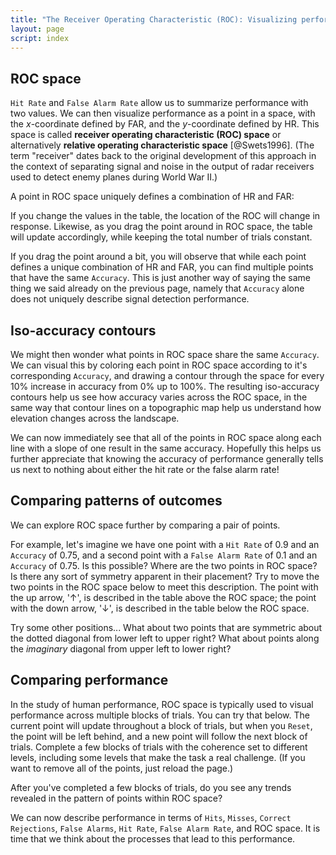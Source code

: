 ```yaml
---
title: "The Receiver Operating Characteristic (ROC): Visualizing performance"
layout: page
script: index
---
```


## ROC space

`Hit Rate` and `False Alarm Rate` allow us to summarize performance with two values. We can then
visualize performance as a point in a space, with the *x*-coordinate defined by FAR, and the
*y*-coordinate defined by HR. This space is called **receiver operating characteristic (ROC) space**
or alternatively **relative operating characteristic space** [@Swets1996]. (The term "receiver"
dates back to the original development of this approach in the context of separating signal and
noise in the output of radar receivers used to detect enemy planes during World War II.)

A point in ROC space uniquely defines a combination of HR and FAR:

<sdt-example-interactive>
  <sdt-table numeric interactive display="accuracy" hits="80" misses="20"
    false-alarms="10" correct-rejections="90"></sdt-table>
  <roc-space interactive point="all" iso-d="none" iso-c="none"></roc-space>
</sdt-example-interactive>

If you change the values in the table, the location of the ROC will change in response. Likewise, as
you drag the point around in ROC space, the table will update accordingly, while keeping the total
number of trials constant.

If you drag the point around a bit, you will observe that while each point defines a unique
combination of HR and FAR, you can find multiple points that have the same `Accuracy`. This is just
another way of saying the same thing we said already on the previous page, namely that `Accuracy`
alone does not uniquely describe signal detection performance.

## Iso-accuracy contours

We might then wonder what points in ROC space share the same `Accuracy`. We can visual this by
coloring each point in ROC space according to it's corresponding `Accuracy`, and drawing a contour
through the space for every 10% increase in accuracy from 0% up to 100%. The resulting
iso-accuracy contours help us see how accuracy varies across the ROC space, in the same way that
contour lines on a topographic map help us understand how elevation changes across the landscape.

<sdt-example-interactive>
  <roc-space contour="accuracy" point="none" iso-d="none" iso-c="none"></roc-space>
</sdt-example-interactive>

We can now immediately see that all of the points in ROC space along each line with a slope of one
result in the same accuracy. Hopefully this helps us further appreciate that knowing the accuracy of
performance generally tells us next to nothing about either the hit rate or the false alarm rate!

## Comparing patterns of outcomes

We can explore ROC space further by comparing a pair of points.

For example, let's imagine we have one point with a `Hit Rate` of 0.9 and an `Accuracy` of 0.75, and
a second point with a `False Alarm Rate` of 0.1 and an `Accuracy` of 0.75. Is this possible? Where
are the two points in ROC space? Is there any sort of symmetry apparent in their placement? Try to
move the two points in the ROC space below to meet this description. The point with the up
arrow, '↑', is described in the table above the ROC space; the point with the down arrow, '↓', is
described in the table below the ROC space.

<sdt-example-double-interactive>
  <sdt-table numeric interactive display="accuracy" hits="0" misses="0"
    false-alarms="0" correct-rejections="0"></sdt-table>
  <roc-space interactive contour="accuracy" point="all" iso-d="none" iso-c="none"></roc-space>
  <sdt-table numeric interactive display="accuracy" hits="0" misses="0"
    false-alarms="0" correct-rejections="0"></sdt-table>
</sdt-example-double-interactive>

Try some other positions... What about two points that are symmetric about the dotted diagonal from
lower left to upper right? What about points along the *imaginary* diagonal from upper left to lower
right?

## Comparing performance

In the study of human performance, ROC space is typically used to visual performance across multiple
blocks of trials. You can try that below. The current point will update throughout a block of
trials, but when you `Reset`, the point will be left behind, and a new point will follow the next
block of trials. Complete a few blocks of trials with the coherence set to different levels,
including some levels that make the task a real challenge. (If you want to remove all of the points,
just reload the page.)

<sdt-example-human>
  <sdt-control coherence=".5" trials="10" run pause reset></sdt-control>
  <rdk-task coherence=".5" trials="10"></rdk-task>
  <sdt-response trial feedback="outcome"></sdt-response>
  <sdt-table numeric display="accuracy" hits="0" misses="0" false-alarms="0" correct-rejections="0">
    </sdt-table>
  <roc-space point="all" iso-d="none" iso-c="none" history far=".5" hr=".5"></roc-space>
</sdt-example-human>

After you've completed a few blocks of trials, do you see any trends revealed in the pattern of
points within ROC space?

We can now describe performance in terms of `Hits`, `Misses`, `Correct Rejections`, `False Alarms`,
`Hit Rate`, `False Alarm Rate`, and ROC space. It is time that we think about the processes that
lead to this performance.
